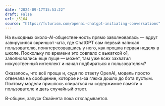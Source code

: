 ```yaml
---
date: "2024-09-17T15:53:22"
draft: False
url: /5164
source: "https://futurism.com/openai-chatgpt-initiating-conversations"
---
```


На выходных около-AI-общественность прямо заволновалась — вдруг завирусился скриншот чата, где ChatGPT сам первый написал пользователю, поинтересовавшись у него, как прошла первая неделя в школе. Поскольку по времени это совпало с выкаткой o1, заволновались еще пуще — может, там уже всех захватил искусственный интеллект и начал подбираться к пользователям?

Оказалось, что всё проще и, судя по ответу OpenAI, модель просто отвечала на сообщение, которое из-за глюка дошло до бота пустым. Поэтому модели пришлось опираться на содержимое памяти о пользователе и дать случайный ответ.

В-общем, запуск Скайнета пока откладывается.
